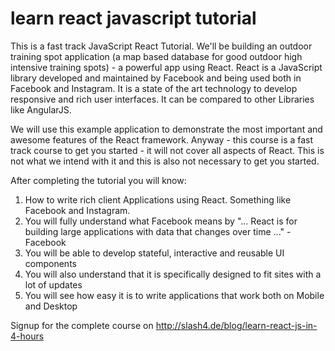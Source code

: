 # learn react javascript tutorial
This is a fast track JavaScript React Tutorial. We'll be building an outdoor training spot application (a map based database for good outdoor high intensive training spots) - a powerful app using React. React is a JavaScript library developed and maintained by Facebook and being used both in Facebook and Instagram. It is a state of the art technology to develop responsive and rich user interfaces. It can be compared to other Libraries like AngularJS.

We will use this example application to demonstrate the most important and awesome features of the React framework. Anyway - this course is a fast track course to get you started - it will not cover all aspects of React. This is not what we intend with it and this is also not necessary to get you started. 

After completing the tutorial you will know:

1. How to write rich client Applications using React. Something like Facebook and Instagram.
2. You will fully understand what Facebook means by "... React is for building large applications with data that changes over time ..." - Facebook
3. You will be able to develop stateful, interactive and reusable UI components
4. You will also understand that it is specifically designed to fit sites with a lot of updates
5. You will see how easy it is to write applications that work both on Mobile and Desktop

Signup for the complete course on http://slash4.de/blog/learn-react-js-in-4-hours

